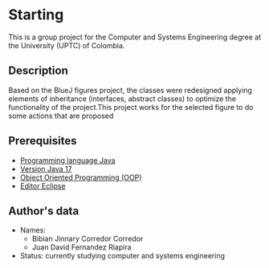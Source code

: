 # Starting 
This is a group project for the Computer and Systems Engineering degree at the University (UPTC) of Colombia.
## Description
Based on the BlueJ figures project, the classes were redesigned applying elements of inheritance (interfaces, abstract classes) to optimize the functionality of the project.This project works for the selected figure to do some actions that are proposed
## Prerequisites
 - [Programming language Java]()
 - [Version Java 17]()
 - [Object Oriented Programming (OOP)]()
 - [Editor Eclipse]()
## Author's data
- Names:
   - Bibian Jinnary Corredor Corredor
   - Juan David Fernandez Riapira
- Status: currently studying computer and systems engineering
